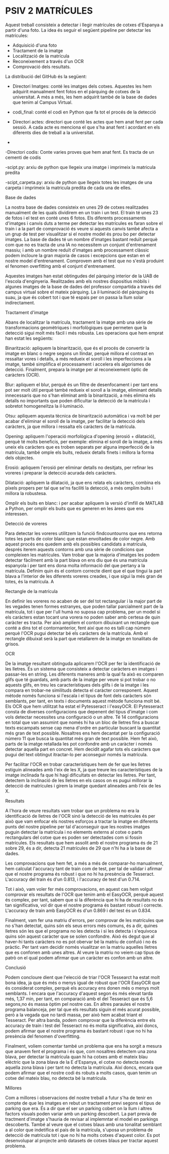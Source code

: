 # PSIV 2 MATRÍCULES


Aquest treball consisteix a detectar i llegir matrícules de cotxes d'Espanya a partir d'una foto.
La idea és seguir el següent pipeline per detectar les matrícules:

- Adquisició d'una foto
- Tractament de la imatge
- Localització de la matrícula
- Reconeixement a través d'un OCR
- Comprovació dels resultats.

La distribució del GitHub és la següent:
- Directori Imatges: conté les imatges dels cotxes. Aquestes les hem adquirit manualment fent fotos en el pàrquing de cotxes de la universitat.
A més a més, les hem adquirit també de la base de dades que tenim al Campus Virtual.

- codi_final: conté el codi en Python que fa tot el procés de la detecció

- Directori actes: directori que conté les actes que hem anat fent per cada sessió. A cada acte es menciona el que s'ha anat fent i acordant en els diferents dies de treball a la universitat.
- 
-Directori codis: Conte varies proves que hem anat fent. Es tracta de un cementi de codis

-scipt.py: arxiu de python que llegeix una imatge i imprimeix la matricula predita

-scipt_carpeta.py: arxiu de python que llegeix totes les imatges de una carpeta i imprimeix la matricula predita de cada una de elles.

Base de dades

La nostra base de dades consisteix en unes 29 de cotxes realitzades manualment de les quals dividirem en un train i un test. El train té unes 23  de fotos i el test en conté unes 6 fotos. Els diferents processaments d'imatges i canvis duts a terme per detectar les matrícules es faran sobre el train i a la part de comprovació és veure si aquests canvis també afecta a un grup de test per visualitzar si el nostre model és prou bo per detectar imatges. La base de dades té un nombre d'imatges bastant reduït perquè com que no es tracta de una IA no necessitem un conjunt d'entrenament massiu; i amb un nombre reduït d'imatges amb processament clàssic podem incloure la gran majoria de casos i excepcions que estan en el nostre model d'entrenament.
Comprovem amb el test que no s'està produint el fenomen overfitting amb el conjunt d'entrenament.

Aquestes imatges han estat obtingudes del pàrquing interior de la UAB de l'escola d'enginyeria. Realitzades amb els nostres dispositius mòbils i algunes imatges de la base de dades del professor compartida a través del campus virtual sobre el mateix pàrquing. La il·luminació del pàrquing és suau, ja que és cobert tot i que té espais per on passa la llum solar indirectament.

Tractament d'imatge

Abans de localitzar la matrícula, tractament la imatge amb una sèrie de transformacions geomètriques i morfològiques que permeten que la detecció sigui molt més fàcil i més robusta.
Les operacions que hem emprat han estat les següents:

Binarització: apliquem la binarització, que és el procés de convertir la imatge en blanc o negre segons un llindar, perquè millora el contrast en ressaltar vores i detalls, a més redueix el soroll i les imperfeccions a la imatge, també simplifica el processament i accelera els algorismes de detecció.
Finalment, prepara la imatge per al reconeixement òptic de caràcters (OCR).

Blur: apliquem el blur, perquè és un filtre de desenfocament i per tant ens pot ser molt útil perquè també redueix el soroll a la imatge, eliminant detalls innecessaris que no s'han eliminat amb la binarització, a més elimina els detalls no importants que poden dificultar la detecció de la matrícula i sobretot homogeneïtza la il·luminació.

Otsu: apliquem aquesta tècnica de binarització automàtica i va molt bé per acabar d'eliminar el soroll de la imatge, per facilitar la detecció dels caràcters, ja que millora i ressalta els caràcters de la matrícula.

Opening: apliquem l'operació morfològica d'opening (erosió + dilatació), perquè té molts beneficis, per exemple: elimina el soroll de la imatge, a més uneix els caràcters que es troben separats per alguna imperfecció de la matrícula, també omple els buits, redueix detalls finets i millora la forma dels objectes.

Erosió: apliquem l'erosió per eliminar detalls no desitjats, per refinar les voreres i preparar la detecció acurada dels caràcters.

Dilatació: apliquem la dilatació, ja que ens relata els caràcters, combina els píxels propers per tal que se'ns faciliti la detecció, a més omplim buits i millora la robustesa.

Omplir els buits en blanc: i per acabar apliquem la versió d'imfill de MATLAB a Python, per omplir els buits que es generen en les àrees que ens interessen.

Detecció de voreres

Para detectar les voreres utilitzem la funció findcountourns que ens retorna totes les parts de color blanc que estan envoltades de color negre. Amb aquest procés ens quedem amb els possibles candidats a matrícula, després iterem aquests contorns amb una sèrie de condicions que compleixen les matrícules.
Vam trobar que la majoria d'imatges les podem detectar fàcilment amb la part blava on ens diu que és una matrícula espanyola i per tant ens dona molta informació del que pertany a la matrícula. Definim quin és el contorn correcte dient que el que tingui la part blava a l'interior de les diferents voreres creades, i que sigui la més gran de totes, és la matrícula. A


Rectangle de la matrícula

En definir les voreres no acaben de ser del tot rectangular i la major part de les vegades tenen formes estranyes, que poden tallar parcialment part de la matrícula, tot i que per l'ull humà no suposa cap problema, per un model si els caràcters estan tocant una vorera no poden saber amb certesa de quin caràcter es tracta. Per això ampliem el contorn dibuixant un rectangle que conté a dins tot el contornanterior, fent així que no es talli cap número perquè l'OCR pugui detectar bé els caràcters de la matrícula. Amb el rectangle dibuixat serà la part que retallarem de la imatge en tonalitats de grisos.

OCR

De la imatge resultant obtinguda aplicarem l'OCR per fer la identificació de les lletres. És un sistema que consisteix a detectar caràcters en imatges i passar-les en string. Les diferents maneres amb la qual fa això es comparen glifs que té guardats, amb parts de la imatge per veure si pot trobar o no aquests glifs, en treu les característiques dels glifs i de la imatge i les compara en trobar-ne similituds detecta el caràcter corresponent. Aquest mètode només funciona si l'escala i el tipus de font dels caràcters són semblants, per tant, en texts i documents aquest mètode funciona molt bé. Els OCR que hem utilitzat ha estat el Pytesseract i l'easyOCR. El Pytesseract consta de diverses configuracions que depenent del tipus d'imatge i com vols detectar necessites una configuració o un altre. Té 14 configuracions en total que van assumint que només hi ha un bloc de lletres fins a buscar texts escampats sense cap mena d'ordre en particular buscant la quantitat més gran de text possible. Nosaltres ens hem decantat per la configuració número 11 que busca la quantitat més gran de text possible. Hem fet això, parts de la imatge retallada les pot confondre amb un caràcter i només detectar aquella part en concret. Hem decidit agafar tots els caràcters que pugui del text obtingut itractar-lo per aconseguir només la matrícula.

Per facilitar l'OCR en trobar característiques hem de fer que les lletres estiguin alineades amb l'eix de les X, ja que treure les característiques de la imatge inclinada fa que hi hagi dificultats en detectar les lletres. Per tant, detectem la inclinació de les lletres en els casos on es pugui millorar la detecció de matrícules i girem la imatge quedant alineades amb l'eix de les X.

Resultats

A l'hora de veure resultats vam trobar que un problema no era la identificació de lletres de l'OCR sinó la detecció de les matrícules és per això que vam enfocar els nostres esforços a tractar la imatge en diferents punts del nostre pipeline per tal d'aconseguir que les nostres imatges puguin detectar la matrícula i no elements externs al cotxe o parts rectangulars del cotxe que es poden ser detectades com si fossin matrícules. Els resultats que hem assolit amb el nostre programa és de 21 sobre 29, és a dir, detecta 21 matrícules de 29 que n'hi ha a la base de dades.

Les comprovacions que hem fet, a més a més de comparar-ho manualment, hem calculat l'accuracy tant de train com de test, per tal de validar i afirmar que el nostre programa és robust i que no hi ha presència de Tesseract. L'accuracy del train és d'un 0.813, i l'accuracy de test d'un 0.714.

Tot i això, vam voler fer més comprovacions, en aquest cas hem volgut comprovar els resultats de l'OCR que tenim amb el EasyOCR, perquè aquest és complex, per tant, sabem que si la diferència que hi ha de resultats no és tan significativa, vol dir que el nostre programa és bastant robust i correcte. L'accuracy de train amb EasyOCR és d'un 0.869 i del test és un 0.834.

Finalment, vam fer una matriu d'errors, per comprovar de les matrícules que no s'han detectat, quins són els seus errors més comuns, és a dir, quines lletres són les que el programa no les detecta i si les detecta i s'equivoca quins són aquest caràcter que se solen confondre. Això és degut que al haver-hi tants caràcters no es pot obervar bé la matriu de confuió i no és pràctic. Per tant vam decidir només viualitzar en la matriu aquelles lletres que es confonen amb unes altres. Al veure la matriu no veiem cap tipus de patrò on el qual podem afirmar que un caràcter es confon amb un altre.



Conclusió

Podem concloure dient que l'elecció de triar l'OCR Tessearct ha estat molt bona idea, ja que és més o menys igual de robust que l'OCR EasyOCR que és considerat complex, perquè els accuracy ens donen més o menys molt semblants. I encara que l'accuracy d'aquest segon és més elevat tarda més, 1,37 min, per tant, en comparació amb el del Tesseract que és 5,6 segons,no és massa òptim pel nostre cas. En altres paraules el nostre programa balanceja, per tal que els resultats siguin el més acurat possible, però a la vegada que no tardi massa, per això hem acabat triant el Tesseract. Per altra banda, podem comprovar que la diferència entre els accuracy de train i test del Tesseract no és molta significativa, així doncs, podem afirmar que el nostre programa és bastant robust i que no hi ha presència del fenomen d'overfitting.

Finalment, voliem comentar també un problema que ens ha sorgit a mesura que anavem fent el programa i és que, com nosaltres detectem una zona blava, per detectar la matrícula quan hi ha cotxes amb el mateix blau elèctric que la zona blava de la E d'Espanya, el cotxe no detecta només aquella zona blava i per tant no detecta la matrícula. Així doncs, encara que podem afirmar que el nostre codi és robuts a molts casos, quan tenim un cotxe del mateix blau, no detecta bé la matrícula.

Millores

Com a millores i observacions del nostre treball a futur s'ha de tenir en compte de que les imatges en rebut un tractament previ segons el tipus de parking que era. És a dir que el ser un parking cobert on la llum i altres factors visuals poden variar amb un parking descobert. La part previa de tractment d'imatge s'hauria de revisar al implemntar el model en parkings descoberts. També al veure que el cotxes blaus amb una tonalitat semblant a al color que indetifica el país de la matrícula, s'uposa un problema de detecció de matrícula tot i que no hi ha molts cotxes d'aquest color. Es pot desenvolupar al projecte amb datasets de cotxes blaus per tractar aquest problema.








































